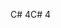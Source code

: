 <span data-ttu-id="b4e9f-101">C# 4</span><span class="sxs-lookup"><span data-stu-id="b4e9f-101">C# 4</span></span>
